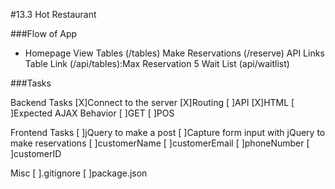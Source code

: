 #13.3 Hot Restaurant

###Flow of App
- Homepage
  View Tables (/tables)
  Make Reservations (/reserve)
  API Links
    Table Link (/api/tables):Max Reservation 5
    Wait List (api/waitlist)

###Tasks

  Backend Tasks
    [X]Connect to the server
    [X]Routing
      [ ]API
      [X]HTML
    [ ]Expected AJAX Behavior
      [ ]GET
      [ ]POS

  Frontend Tasks
    [ ]jQuery to make a post
    [ ]Capture form input with jQuery to make reservations
      [ ]customerName
      [ ]customerEmail
      [ ]phoneNumber
      [ ]customerID

  Misc
    [ ].gitignore
    [ ]package.json
  